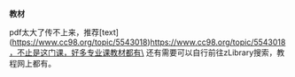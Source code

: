 **教材**

pdf太大了传不上来，推荐[text]   (https://www.cc98.org/topic/5543018)https://www.cc98.org/topic/5543018，不止是这门课，好多专业课教材都有\
还有需要可以自行前往zLibrary搜索，教程网上都有。
